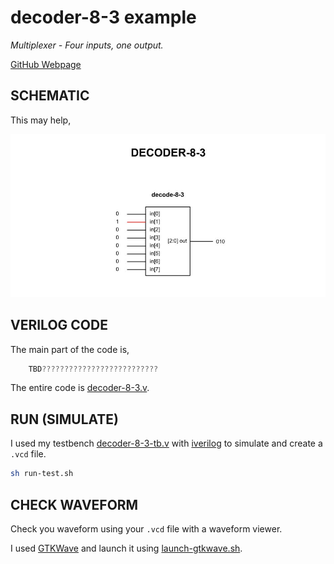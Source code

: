 # decoder-8-3 example

_Multiplexer - Four inputs, one output._

[GitHub Webpage](https://jeffdecola.github.io/my-systemverilog-examples/)

## SCHEMATIC

This may help,

![IMAGE - decoder-8-3.jpg - IMAGE](../../../docs/pics/decoder-8-3.jpg)

## VERILOG CODE

The main part of the code is,

```verilog
    TBD??????????????????????????
```

The entire code is
[decoder-8-3.v](decoder-8-3.v).

## RUN (SIMULATE)

I used my testbench
[decoder-8-3-tb.v](decoder-8-3-tb.v) with
[iverilog](https://github.com/JeffDeCola/my-cheat-sheets/tree/master/hardware/tools/simulation/iverilog-cheat-sheet)
to simulate and create a `.vcd` file.

```bash
sh run-test.sh
```

## CHECK WAVEFORM

Check you waveform using your `.vcd` file with a waveform viewer.

I used [GTKWave](https://github.com/JeffDeCola/my-cheat-sheets/tree/master/hardware/tools/simulation/gtkwave-cheat-sheet)
and launch it using
[launch-gtkwave.sh](launch-gtkwave.sh).
